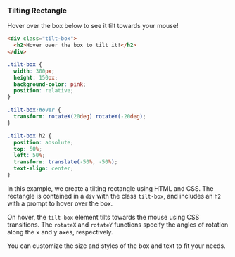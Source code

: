 ### Tilting Rectangle

Hover over the box below to see it tilt towards your mouse!

```html
<div class="tilt-box">
  <h2>Hover over the box to tilt it!</h2>
</div>
```

```css
.tilt-box {
  width: 300px;
  height: 150px;
  background-color: pink;
  position: relative;
}

.tilt-box:hover {
  transform: rotateX(20deg) rotateY(-20deg);
}

.tilt-box h2 {
  position: absolute;
  top: 50%;
  left: 50%;
  transform: translate(-50%, -50%);
  text-align: center;
}
```

In this example, we create a tilting rectangle using HTML and CSS. The rectangle is contained in a `div` with the class `tilt-box`, and includes an `h2` with a prompt to hover over the box.

On hover, the `tilt-box` element tilts towards the mouse using CSS transitions. The `rotateX` and `rotateY` functions specify the angles of rotation along the x and y axes, respectively.

You can customize the size and styles of the box and text to fit your needs.
